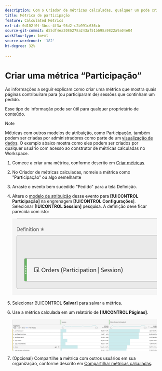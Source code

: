```yaml
---
description: Com o Criador de métricas calculadas, qualquer um pode criar uma métrica de participação.
title: Métrica de participação
feature: Calculated Metrics
exl-id: 0d102f0f-3bcc-4f3a-93d2-c2b991c636cb
source-git-commit: d55df4ea2086278a243af51b698a9822a9a04e04
workflow-type: tm+mt
source-wordcount: '182'
ht-degree: 32%

---
```


# Criar uma métrica “Participação”

As informações a seguir explicam como criar uma métrica que mostra quais páginas contribuíram para (ou participaram de) sessões que continham um pedido.

Esse tipo de informação pode ser útil para qualquer proprietário de conteúdo.

>[!NOTE]
>
>Métricas com outros modelos de atribuição, como Participação, também podem ser criadas por administradores como parte de um [visualização de dados](https://experienceleague.adobe.com/docs/analytics-platform/using/cja-dataviews/data-views.html?lang=pt-BR). O exemplo abaixo mostra como eles podem ser criados por qualquer usuário com acesso ao construtor de métricas calculadas no Workspace.

1. Comece a criar uma métrica, conforme descrito em [Criar métricas](/help/components/calc-metrics/cm-workflow/cm-build-metrics.md).
1. No Criador de métricas calculadas, nomeie a métrica como &quot;Participação&quot; ou algo semelhante
1. Arraste o evento bem sucedido &quot;Pedido&quot; para a tela Definição.
1. Altere o [modelo de atribuição](/help/components/calc-metrics/cm-workflow/m-metric-type-alloc.md) desse evento para **[!UICONTROL Participação]** na engrenagem **[!UICONTROL Configurações]**. Selecionar **[!UICONTROL Session]** pesquisa. A definição deve ficar parecida com isto:

   ![](assets/participation.png)

1. Selecionar [!UICONTROL **Salvar**] para salvar a métrica.
1. Use a métrica calculada em um relatório de **[!UICONTROL Páginas]**.

   ![](assets/participation-pages.png)

1. (Opcional) Compartilhe a métrica com outros usuários em sua organização, conforme descrito em [Compartilhar métricas calculadas](/help/components/calc-metrics/cm-workflow/cm-sharing.md).
